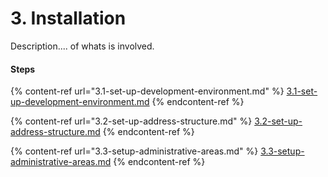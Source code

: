 # 3. Installation

Description.... of whats is involved.



#### Steps

{% content-ref url="3.1-set-up-development-environment.md" %}
[3.1-set-up-development-environment.md](3.1-set-up-development-environment.md)
{% endcontent-ref %}

{% content-ref url="3.2-set-up-address-structure.md" %}
[3.2-set-up-address-structure.md](3.2-set-up-address-structure.md)
{% endcontent-ref %}

{% content-ref url="3.3-setup-administrative-areas.md" %}
[3.3-setup-administrative-areas.md](3.3-setup-administrative-areas.md)
{% endcontent-ref %}





